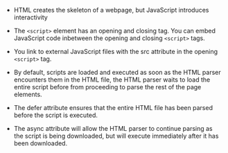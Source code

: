 - HTML creates the skeleton of a webpage, but JavaScript introduces interactivity

- The `<script>` element has an opening and closing tag. You can embed JavaScript code inbetween the opening and closing `<script>` tags.

- You link to external JavaScript files with the src attribute in the opening `<script>` tag.

- By default, scripts are loaded and executed as soon as the HTML parser encounters them in the HTML file, the HTML parser waits to load the entire script before from proceeding to parse the rest of the page elements.

- The defer attribute ensures that the entire HTML file has been parsed before the script is executed.

- The async attribute will allow the HTML parser to continue parsing as the script is being downloaded, but will execute immediately after it has been downloaded.
